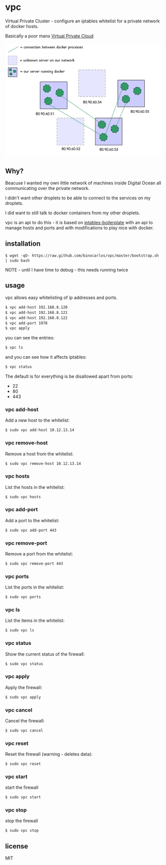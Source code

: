 vpc
===

Virtual Private Cluster - configure an iptables whitelist for a private network of docker hosts.

Basically a poor mans [Virtual Private Cloud](http://en.wikipedia.org/wiki/Virtual_private_cloud)

![vpc network](docs/network.png)

## Why?

Beacuse I wanted my own little network of machines inside Digital Ocean all communicating over the private network.

I didn't want other droplets to be able to connect to the services on my droplets.

I did want to still talk to docker containers from my other droplets.

vpc is an api to do this - it is based on [iptables-boilerplate](https://github.com/bmaeser/iptables-boilerplate) with an api to manage hosts and ports and with modifications to play nice with docker.

## installation

```
$ wget -qO- https://raw.github.com/binocarlos/vpc/master/bootstrap.sh | sudo bash
```

NOTE - until I have time to debug - this needs running twice

## usage

vpc allows easy whitelisting of ip addresses and ports.

```bash
$ vpc add-host 192.168.8.120
$ vpc add-host 192.168.8.121
$ vpc add-host 192.168.8.122
$ vpc add-port 1978
$ vpc apply
```

you can see the entries:

```bash
$ vpc ls
```

and you can see how it affects iptables:

```bash
$ vpc status
```

The default is for everything is be disallowed apart from ports:

 * 22
 * 80
 * 443

### vpc add-host <ip>

Add a new host to the whitelist:

```bash
$ sudo vpc add-host 10.12.13.14
```

### vpc remove-host <ip>

Remove a host from the whitelist:

```bash
$ sudo vpc remove-host 10.12.13.14
```

### vpc hosts

List the hosts in the whitelist:

```bash
$ sudo vpc hosts
```

### vpc add-port <port>

Add a port to the whitelist:

```bash
$ sudo vpc add-port 443
```

### vpc remove-port <port>

Remove a port from the whitelist:

```bash
$ sudo vpc remove-port 443
```

### vpc ports

List the ports in the whitelist:

```bash
$ sudo vpc ports
```

### vpc ls

List the items in the whitelist:

```bash
$ sudo vpc ls
```

### vpc status

Show the current status of the firewall:

```bash
$ sudo vpc status
```

### vpc apply

Apply the firewall:

```bash
$ sudo vpc apply
```

### vpc cancel

Cancel the firewall:

```bash
$ sudo vpc cancel
```

### vpc reset

Reset the firewall (warning - deletes data):

```bash
$ sudo vpc reset
```

### vpc start

start the firewall

```bash
$ sudo vpc start
```

### vpc stop

stop the firewall

```bash
$ sudo vpc stop
```

## license

MIT